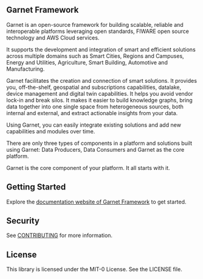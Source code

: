## Garnet Framework 

Garnet is an open-source framework for building scalable, reliable and interoperable platforms leveraging open standards, FIWARE open source technology and AWS Cloud services.

It supports the development and integration of smart and efficient solutions across multiple domains such as Smart Cities, Regions and Campuses, Energy and Utilities, Agriculture, Smart Building, Automotive and Manufacturing.

Garnet facilitates the creation and connection of smart solutions. It provides you, off-the-shelf, geospatial and subscriptions capabilities, datalake, device management and digital twin capabilities. It helps you avoid vendor lock-in and break silos. It makes it easier to build knowledge graphs, bring data together into one single space from heterogeneous sources, both internal and external, and extract actionable insights from your data.

Using Garnet, you can easily integrate existing solutions and add new capabilities and modules over time.

There are only three types of components in a platform and solutions built using Garnet: Data Producers, Data Consumers and Garnet as the core platform.

Garnet is the core component of your platform. It all starts with it.

## Getting Started 

Explore the [documentation website of Garnet Framework](https://garnet-framework.dev/docs) to get started. 

## Security

See [CONTRIBUTING](CONTRIBUTING.md#security-issue-notifications) for more information.

## License

This library is licensed under the MIT-0 License. See the LICENSE file.

